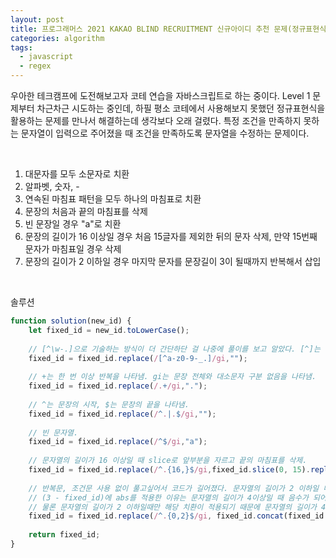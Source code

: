 ```yaml
---
layout: post
title: 프로그래머스 2021 KAKAO BLIND RECRUITMENT 신규아이디 추천 문제(정규표현식)
categories: algorithm
tags:
  - javascript
  - regex
---
```


우아한 테크캠프에 도전해보고자 코테 연습을 자바스크립트로 하는 중이다.  Level 1 문제부터 차근차근 시도하는 중인데, 하필 평소 코테에서 사용해보지 못했던 정규표현식을 활용하는 문제를 만나서 해결하는데 생각보다 오래 걸렸다. 특정 조건을 만족하지 못하는 문자열이 입력으로 주어졌을 때 조건을 만족하도록 문자열을 수정하는 문제이다.

<br/>

1. 대문자를 모두 소문자로 치환
2. 알파벳, 숫자, -
3. 연속된 마침표 패턴을 모두 하나의 마침표로 치환
4. 문장의 처음과 끝의 마침표를 삭제
5. 빈 문장일 경우 "a"로 치환
6. 문장의 길이가 16 이상일 경우 처음 15글자를 제외한 뒤의 문자 삭제, 만약 15번째 문자가 마침표일 경우 삭제
7. 문장의 길이가 2 이하일 경우 마지막 문자를 문장길이 3이 될때까지 반복해서 삽입

<br/>

솔루션

```jsx
function solution(new_id) {
    let fixed_id = new_id.toLowerCase();
    
    // [^\w-.]으로 기술하는 방식이 더 간단하단 걸 나중에 풀이를 보고 알았다. [^]는 특정 문자가 아닌 패턴을 나타냄.
    fixed_id = fixed_id.replace(/[^a-z0-9-_.]/gi,""); 
    
    // +는 한 번 이상 반복을 나타냄. gi는 문장 전체와 대소문자 구분 없음을 나타냄.
    fixed_id = fixed_id.replace(/.+/gi,".");  
    
    // ^는 문장의 시작, $는 문장의 끝을 나타냄.
    fixed_id = fixed_id.replace(/^.|.$/gi,""); 
    
    // 빈 문자열.
    fixed_id = fixed_id.replace(/^$/gi,"a");
    
    // 문자열의 길이가 16 이상일 때 slice로 앞부분을 자르고 끝의 마침표를 삭제.
    fixed_id = fixed_id.replace(/^.{16,}$/gi,fixed_id.slice(0, 15).replace(/\.$/gi,""));
    
    // 반복문, 조건문 사용 없이 풀고싶어서 코드가 길어졌다. 문자열의 길이가 2 이하일 때 마지막 문자를 repeat으로 반복해서 치환.
    // (3 - fixed_id)에 abs를 적용한 이유는 문자열의 길이가 4이상일 때 음수가 되어 오류가 뜨기 때문
    // 물론 문자열의 길이가 2 이하일때만 해당 치환이 적용되기 때문에 문자열의 길이가 4이상일 때 마지막 글자가 추가되는 일은 없다.
    fixed_id = fixed_id.replace(/^.{0,2}$/gi, fixed_id.concat(fixed_id.charAt(fixed_id.length-1).repeat(Math.abs(3 - fixed_id.length))));
    
    return fixed_id;
}
```
